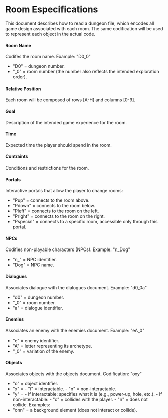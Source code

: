# Room Especifications

This document describes how to read a dungeon file, which encodes all game design associated with each room.
The same codification will be used to represent each object in the actual code.

#### Room Name
Codifes the room name.
Example: "D0_0"
 - "D0" = dungeon number.  
 - "_0" = room number (the number also reflects the intended exploration order). 

#### Relative Position
Each room will be composed of rows [A-H] and columns [0-9].

#### Goal
Description of the intended game experience for the room.

#### Time
Expected time the player should spend in the room.

#### Contraints
Conditions and restrictions for the room.

#### Portals
Interactive portals that allow the player to change rooms:
  - "Pup" = connects to the room above.
  - "Pdown" = connects to the room below.
  - "Pleft" = connects to the room on the left.
  - "Pright" = connects to the room on the right.
  - "Pspecial" = connects to a specific room, accessible only through this portal.

#### NPCs
Codifies non-playable characters (NPCs).
Example: "n_Dog"
 - "n_" = NPC identifier.  
 - "Dog" = NPC name.

#### Dialogues
Associates dialogue with the dialogues document.
Example: "d0_0a"
 - "d0" = dungeon number.  
 - "_0" = room number.
 - "a" = dialogue identifier.

#### Enemies
Associates an enemy with the enemies document.
Example: "eA_0"
 - "e" = enemy identifier.  
 - "A" = letter representing its archetype.
 - "_0" = variation of the enemy.

#### Objects
Associates objects with the objects document.
Codification: "oxy"
 - "o" = object identifier.  
 - "x" =
       - "i" = interactable.
       - "n" = non-interactable.
 - "y" =
       - If interactable: specifies what it is (e.g., power-up, hole, etc.).
       - If non-interactable:
              - "c" = collides with the player.
              - "n" = does not collide.
Examples:
 - "onn" = a background element (does not interact or collide).

  
